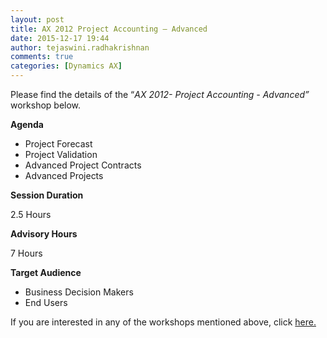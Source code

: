 ```yaml
---
layout: post
title: AX 2012 Project Accounting – Advanced
date: 2015-12-17 19:44
author: tejaswini.radhakrishnan
comments: true
categories: [Dynamics AX]
---
```

Please find the details of the “<em>AX 2012</em><em>- Project Accounting - Advanced”</em> workshop below.

<strong>Agenda</strong>
<ul>
	<li>Project Forecast</li>
	<li>Project Validation</li>
	<li>Advanced Project Contracts</li>
	<li>Advanced Projects</li>
</ul>
<strong>Session Duration</strong>

2.5 Hours

<strong>Advisory Hours</strong>

7 Hours

<strong>Target Audience</strong>
<ul>
	<li>Business Decision Makers</li>
	<li>End Users</li>
</ul>
If you are interested in any of the workshops mentioned above, click <a href="mailto:blog_ptsdynamics@microsoft.com?Subject=Dynamics%20AX%20Workshops%20-%20Registration&amp;Body=PLEASE%20FILL%20IN%20THE%20FOLLOWING%20DETAILS%0A%0AName%3A%0ACompany%20Name%3A%0APartner%20ID%3A%0AContact%20number%3A%0AEmail%20ID%3A%0AProducts%20interested%20in%3A%0ASessions%20interested%20in%3A">here.</a>

&nbsp;

&nbsp;

&nbsp;
